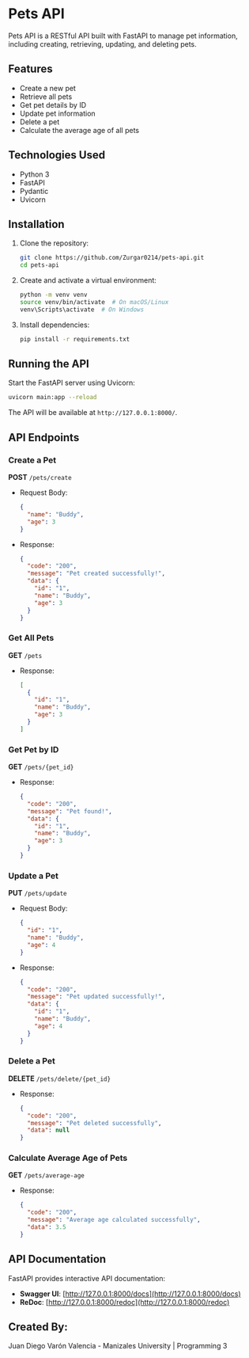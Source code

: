 # Pets API

Pets API is a RESTful API built with FastAPI to manage pet information, including creating, retrieving, updating, and deleting pets.

## Features
- Create a new pet
- Retrieve all pets
- Get pet details by ID
- Update pet information
- Delete a pet
- Calculate the average age of all pets

## Technologies Used
- Python 3
- FastAPI
- Pydantic
- Uvicorn

## Installation

1. Clone the repository:
   ```sh
   git clone https://github.com/Zurgar0214/pets-api.git
   cd pets-api
   ```

2. Create and activate a virtual environment:
   ```sh
   python -m venv venv
   source venv/bin/activate  # On macOS/Linux
   venv\Scripts\activate  # On Windows
   ```

3. Install dependencies:
   ```sh
   pip install -r requirements.txt
   ```

## Running the API

Start the FastAPI server using Uvicorn:
```sh
uvicorn main:app --reload
```

The API will be available at `http://127.0.0.1:8000/`.

## API Endpoints

### Create a Pet
**POST** `/pets/create`
- Request Body:
  ```json
  {
    "name": "Buddy",
    "age": 3
  }
  ```
- Response:
  ```json
  {
    "code": "200",
    "message": "Pet created successfully!",
    "data": {
      "id": "1",
      "name": "Buddy",
      "age": 3
    }
  }
  ```

### Get All Pets
**GET** `/pets`
- Response:
  ```json
  [
    {
      "id": "1",
      "name": "Buddy",
      "age": 3
    }
  ]
  ```

### Get Pet by ID
**GET** `/pets/{pet_id}`
- Response:
  ```json
  {
    "code": "200",
    "message": "Pet found!",
    "data": {
      "id": "1",
      "name": "Buddy",
      "age": 3
    }
  }
  ```

### Update a Pet
**PUT** `/pets/update`
- Request Body:
  ```json
  {
    "id": "1",
    "name": "Buddy",
    "age": 4
  }
  ```
- Response:
  ```json
  {
    "code": "200",
    "message": "Pet updated successfully!",
    "data": {
      "id": "1",
      "name": "Buddy",
      "age": 4
    }
  }
  ```

### Delete a Pet
**DELETE** `/pets/delete/{pet_id}`
- Response:
  ```json
  {
    "code": "200",
    "message": "Pet deleted successfully",
    "data": null
  }
  ```

### Calculate Average Age of Pets
**GET** `/pets/average-age`
- Response:
  ```json
  {
    "code": "200",
    "message": "Average age calculated successfully",
    "data": 3.5
  }
  ```

## API Documentation
FastAPI provides interactive API documentation:
- **Swagger UI**: [http://127.0.0.1:8000/docs](http://127.0.0.1:8000/docs)
- **ReDoc**: [http://127.0.0.1:8000/redoc](http://127.0.0.1:8000/redoc)

## Created By:
Juan Diego Varón Valencia - Manizales University | Programming 3

